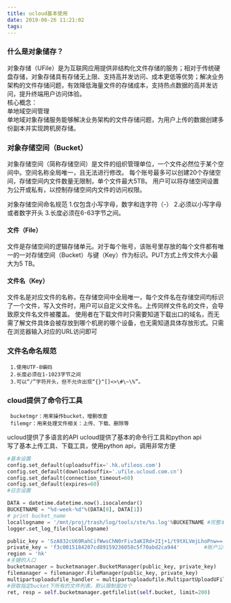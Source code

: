 ```yaml
---
title: ucloud基本使用
date: 2019-06-26 11:21:02
tags:
---
```

### 什么是对象储存？
对象存储（UFile）是为互联网应用提供非结构化文件存储的服务；相对于传统硬盘存储，对象存储具有存储无上限、支持高并发访问、成本更低等优势；解决业务架构的文件存储问题，有效降低海量文件的存储成本，支持热点数据的高并发访问，提升终端用户访问体验。  
核心概念：  
单地域空间管理   
单地域对象存储服务能够解决业务架构的文件存储问题，为用户上传的数据创建多份副本并实现跨机房存储。  

### 对象存储空间（Bucket） 
对象存储空间（简称存储空间）是文件的组织管理单位，一个文件必然位于某个空间中。空间名称全局唯一，且无法进行修改。 每个账号最多可以创建20个存储空间，存储空间内文件数量无限制，单个文件最大5TB。 用户可以将存储空间设置为公开或私有，以控制存储空间内文件的访问权限。

对象存储空间命名规范
     1.仅包含小写字母，数字和连字符（-）
     2.必须以小写字母或者数字开头 
     3.长度必须在6-63字节之间。

#### 文件（File） 
文件是存储空间的逻辑存储单元。对于每个账号，该账号里存放的每个文件都有唯一的一对存储空间（Bucket）与键（Key）作为标识。PUT方式上传文件大小最大为5 TB。

#### 文件名（Key） 
文件名是对应文件的名称，在存储空间中全局唯一，每个文件名在存储空间均标识了一个文件，写入文件时，用户可以自定义文件名。上传同样文件名的文件，会导致原文件名文件被覆盖。 使用者在下载文件时只需要知道下载出口的域名，而无需了解文件具体会被存放到哪个机房的哪个设备，也无需知道具体存放形式。只需在浏览器输入对应的URL访问即可

### 文件名命名规范
     1.使用UTF-8编码
     2.长度必须在1-1023字节之间
     3.可以“/”字符开头，但不允许出现“{}^[]<>\#\~\%”。

### cloud提供了命令行工具
     bucketmgr：用来操作bucket，增删改查
     filemgr：用来处理文件相关：上传、下载、删除等

ucloud提供了多语言的API
ucloud提供了基本的命令行工具和python api  
写了基本上传工具、下载工具，使用python api，调用非常方便  
```python
#基本设置
config.set_default(uploadsuffix='.hk.ufileos.com')
config.set_default(downloadsuffix='.ufile.ucloud.com.cn')
config.set_default(connection_timeout=60)
config.set_default(expires=60)
#日志设置

DATA = datetime.datetime.now().isocalendar()
BUCKETNAME = "%d-week-%d"%(DATA[0], DATA[1])
# print bucket_name
locallogname = '/mnt/proj/trash/log/tools/ste/%s.log'%BUCKETNAME #完整本地日志文件名
logger.set_log_file(locallogname)

public_key = 'SzA832cU69RahCifWwsChN0rFiv3aKIRd+2Ij+1/t9tXLVmjLhoPnw=='         #账户公私钥中的公钥
private_key = 'f3c0015184207cd89159236058c5f70abd2ca944'        #账户公私钥中的私钥
region = 'hk'
#关键的入口
bucketmanager = bucketmanager.BucketManager(public_key, private_key)
filemanager = filemanager.FileManager(public_key, private_key)
multipartuploadufile_handler = multipartuploadufile.MultipartUploadUFile(public_key, private_key)
#获取指定bucket下所有的文件列表，默认限制是20个
ret, resp = self.bucketmanager.getfilelist(self.bucket, limit=200)
```
